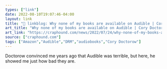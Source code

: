 ```yaml
---
types: ["link"]
date: 2022-08-10T19:07:46-04:00
layout: link
title: "🔗 linkblog: Why none of my books are available on Audible | Cory Doctorow's craphound.com'"
art_title: "Why none of my books are available on Audible | Cory Doctorow's craphound.com"
art_link: "https://craphound.com/news/2022/07/24/why-none-of-my-books-are-available-on-audible/"
source: ["craphound.com"]
tags: ["Amazon","Audible","DRM","audiobooks","Cory Doctorow"]
---
```

Doctorow convinced me years ago that Audible was terrible, but here, he showed me just how bad they are.
 
